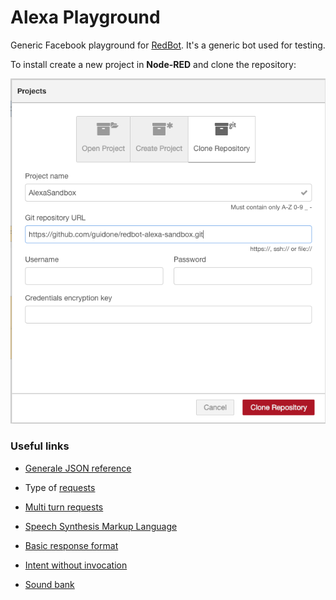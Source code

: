 Alexa Playground
===============

Generic Facebook playground for [RedBot](https://github.com/guidone/node-red-contrib-chatbot). It's a generic bot used for testing.

To install create a new project in **Node-RED** and clone the repository:

![Clone repository](https://raw.githubusercontent.com/guidone/redbot-alexa-sandbox/master/clone-sandbox.png)

### Useful links

* [Generale JSON reference](https://developer.amazon.com/docs/custom-skills/request-and-response-json-reference.html)

* Type of [requests](https://developer.amazon.com/docs/custom-skills/request-types-reference.html)

* [Multi turn requests](https://developer.amazon.com/docs/custom-skills/dialog-interface-reference.html)


* [Speech Synthesis Markup Language](https://developer.amazon.com/docs/custom-skills/speech-synthesis-markup-language-ssml-reference.html)

* [Basic response format](https://developer.amazon.com/docs/custom-skills/request-and-response-json-reference.html#response-format)

* [Intent without invocation](https://developer.amazon.com/docs/custom-skills/understand-name-free-interaction-for-custom-skills.html)

* [Sound bank](https://developer.amazon.com/docs/custom-skills/home-sounds.html)

